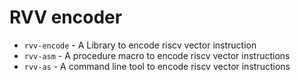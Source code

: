 
# RVV encoder
* `rvv-encode` - A Library to encode riscv vector instruction
* `rvv-asm` - A procedure macro to encode riscv vector instructions
* `rvv-as` - A command line tool to encode riscv vector instructions
